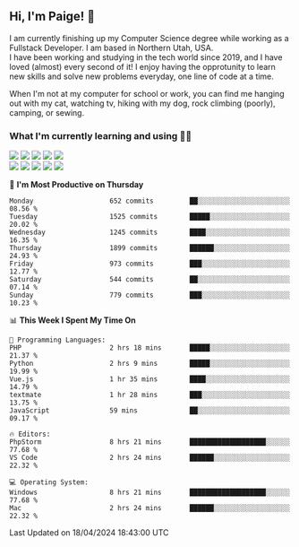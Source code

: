 ## Hi, I'm Paige! :vulcan_salute:

I am currently finishing up my Computer Science degree while working as a Fullstack Developer. I am based in Northern Utah, USA. \
I have been working and studying in the tech world since 2019, and I have loved (almost) every second of it! I enjoy having the opprotunity to learn new skills and solve new problems everyday, one line of code at a time.  

When I'm not at my computer for school or work, you can find me hanging out with my cat, watching tv, hiking with my dog, rock climbing (poorly), camping, or sewing.  

### What I'm currently learning and using :woman_technologist:
![](https://img.shields.io/badge/Laravel-FF2D20?style=for-the-badge&logo=laravel&logoColor=white) 
![](https://img.shields.io/badge/PHP-777BB4?style=for-the-badge&logo=php&logoColor=white)
![](https://img.shields.io/badge/Vue.js-35495E?style=for-the-badge&logo=vuedotjs&logoColor=4FC08D) 
![](https://img.shields.io/badge/MySQL-005C84?style=for-the-badge&logo=mysql&logoColor=white) 
![](https://img.shields.io/badge/Tailwind_CSS-38B2AC?style=for-the-badge&logo=tailwind-css&logoColor=white) \
![](https://img.shields.io/badge/Python-FFD43B?style=for-the-badge&logo=python&logoColor=blue)
![](https://img.shields.io/badge/Django-092E20?style=for-the-badge&logo=django&logoColor=green)
![](https://img.shields.io/badge/Kotlin-0095D5?&style=for-the-badge&logo=kotlin&logoColor=white)
![](https://img.shields.io/badge/Java-ED8B00?style=for-the-badge&logo=java&logoColor=white)
![](https://img.shields.io/badge/Haskell-5D4F85?style=for-the-badge&logo=haskell&logoColor=white) 

<!--START_SECTION:waka-->
📅 **I'm Most Productive on Thursday** 

```text
Monday                   652 commits         ██░░░░░░░░░░░░░░░░░░░░░░░   08.56 % 
Tuesday                  1525 commits        █████░░░░░░░░░░░░░░░░░░░░   20.02 % 
Wednesday                1245 commits        ████░░░░░░░░░░░░░░░░░░░░░   16.35 % 
Thursday                 1899 commits        ██████░░░░░░░░░░░░░░░░░░░   24.93 % 
Friday                   973 commits         ███░░░░░░░░░░░░░░░░░░░░░░   12.77 % 
Saturday                 544 commits         ██░░░░░░░░░░░░░░░░░░░░░░░   07.14 % 
Sunday                   779 commits         ███░░░░░░░░░░░░░░░░░░░░░░   10.23 % 
```


📊 **This Week I Spent My Time On** 

```text
💬 Programming Languages: 
PHP                      2 hrs 18 mins       █████░░░░░░░░░░░░░░░░░░░░   21.37 % 
Python                   2 hrs 9 mins        █████░░░░░░░░░░░░░░░░░░░░   19.99 % 
Vue.js                   1 hr 35 mins        ████░░░░░░░░░░░░░░░░░░░░░   14.79 % 
textmate                 1 hr 28 mins        ███░░░░░░░░░░░░░░░░░░░░░░   13.75 % 
JavaScript               59 mins             ██░░░░░░░░░░░░░░░░░░░░░░░   09.17 % 

🔥 Editors: 
PhpStorm                 8 hrs 21 mins       ███████████████████░░░░░░   77.68 % 
VS Code                  2 hrs 24 mins       ██████░░░░░░░░░░░░░░░░░░░   22.32 % 

💻 Operating System: 
Windows                  8 hrs 21 mins       ███████████████████░░░░░░   77.68 % 
Mac                      2 hrs 24 mins       ██████░░░░░░░░░░░░░░░░░░░   22.32 % 
```


 Last Updated on 18/04/2024 18:43:00 UTC
<!--END_SECTION:waka-->
